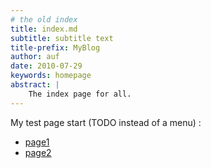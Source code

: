 ```yaml
---
# the old index 
title: index.md
subtitle: subtitle text
title-prefix: MyBlog
author: auf 
date: 2010-07-29
keywords: homepage
abstract: | 
    The index page for all. 
---
```


My test page start (TODO instead of a menu) : 

- [page1](/Blog/postwk.html) 
- [page2](/PublicationList/postWithReference.html)
